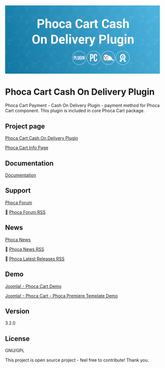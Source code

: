 



![Phoca Cart Cash On Delivery Plugin](https://github.com/PhocaCz/PhocaCartCashOnDeliveryPlugin/blob/master/cash_on_delivery.png)

# Phoca Cart Cash On Delivery Plugin



Phoca Cart Payment - Cash On Delivery Plugin - payment method for Phoca Cart component. This plugin is included in core Phoca Cart package.



## Project page

[Phoca Cart Cash On Delivery Plugin](https://www.phoca.cz/phocacart-extensions/2-plugins/4-payment-cash-on-delivery)

[Phoca Cart Info Page](https://www.phoca.cz/project/phocacart-joomla-ecommerce)



## Documentation

[Documentation](https://www.phoca.cz/documentation/category/115-phoca-cart)



## Support

[Phoca Forum](https://www.phoca.cz/forum)

:bell: [Phoca Forum RSS](https://www.phoca.cz/forum/app.php/feed)



## News

[Phoca News](https://www.phoca.cz/news)

:bell: [Phoca News RSS](https://www.phoca.cz/news?format=feed&type=rss)

:bell: [Phoca Latest Releases RSS](https://www.phoca.cz/download/feed/111?format=feed&type=rss)



## Demo

[Joomla! - Phoca Cart Demo](https://www.phoca.cz/phocacartdemo/)

[Joomla! - Phoca Cart - Phoca Premiere Template Demo](https://www.phoca.cz/phocacartdemo/premiere/)



## Version

3.2.0



## License

GNU/GPL



This project is open source project - feel free to contribute! Thank you.
